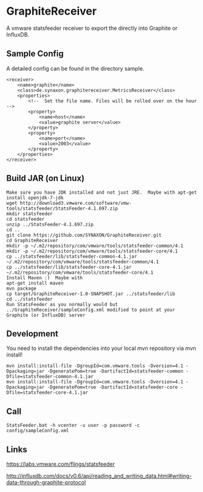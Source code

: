 GraphiteReceiver
================
A vmware statsfeeder receiver to export the directly into Graphite or InfluxDB.

Sample Config
-------------
A detailed config can be found in the directory sample.

```
<receiver>
    <name>graphite</name>
    <class>de.synaxon.graphitereceiver.MetricsReceiver</class>
    <properties>
        <!--  Set the file name. Files will be rolled over on the hour -->
        <property>
            <name>host</name>
            <value>graphite server</value>
        </property>
        <property>
            <name>port</name>
            <value>2003</value>
        </property>
    </properties>
</receiver>
```

Build JAR (on Linux)
--------------------
```
Make sure you have JDK installed and not just JRE.  Maybe with apt-get install openjdk-7-jdk
wget http://download3.vmware.com/software/vmw-tools/statsfeeder/StatsFeeder-4.1.697.zip
mkdir statsfeeder
cd statsfeeder
unzip ../StatsFeeder-4.1.697.zip
cd ..
git clone https://github.com/SYNAXON/GraphiteReceiver.git
cd GraphiteReceiver
mkdir -p ~/.m2/repository/com/vmware/tools/statsfeeder-common/4.1
mkdir -p ~/.m2/repository/com/vmware/tools/statsfeeder-core/4.1
cp ../statsfeeder/lib/statsfeeder-common-4.1.jar ~/.m2/repository/com/vmware/tools/statsfeeder-common/4.1
cp ../statsfeeder/lib/statsfeeder-core-4.1.jar ~/.m2/repository/com/vmware/tools/statsfeeder-core/4.1
Install Maven :)  Maybe with 
apt-get install maven
mvn package
cp target/GraphiteReceiver-1.0-SNAPSHOT.jar ../statsfeeder/lib
cd ../statsfeeder
Run StatsFeeder as you normally would but ../GraphiteReceiver/sampleConfig.xml modified to point at your Graphite (or InfluxDB) server
```

Development
-----------
You need to install the dependencies into your local mvn repository via mvn install!
```
mvn install:install-file -DgroupId=com.vmware.tools -Dversion=4.1 -Dpackaging=jar -DgeneratePom=true -DartifactId=statsfeeder-common -Dfile=statsfeeder-common-4.1.jar
mvn install:install-file -DgroupId=com.vmware.tools -Dversion=4.1 -Dpackaging=jar -DgeneratePom=true -DartifactId=statsfeeder-core -Dfile=statsfeeder-core-4.1.jar
```

Call
----
```
StatsFeeder.bat -h vcenter -u user -p password -c config/sampleConfig.xml
```

Links
-----
https://labs.vmware.com/flings/statsfeeder

http://influxdb.com/docs/v0.6/api/reading_and_writing_data.html#writing-data-through-graphite-protocol
